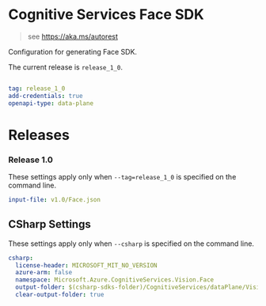 # Cognitive Services Face SDK

> see https://aka.ms/autorest

Configuration for generating Face SDK.

The current release is `release_1_0`.

``` yaml

tag: release_1_0
add-credentials: true
openapi-type: data-plane
```
# Releases

### Release 1.0
These settings apply only when `--tag=release_1_0` is specified on the command line.

``` yaml $(tag) == 'release_1_0'
input-file: v1.0/Face.json
```

## CSharp Settings
These settings apply only when `--csharp` is specified on the command line.
``` yaml $(csharp) 
csharp: 
  license-header: MICROSOFT_MIT_NO_VERSION
  azure-arm: false
  namespace: Microsoft.Azure.CognitiveServices.Vision.Face
  output-folder: $(csharp-sdks-folder)/CognitiveServices/dataPlane/Vision/Vision/Generated/Face
  clear-output-folder: true
```

